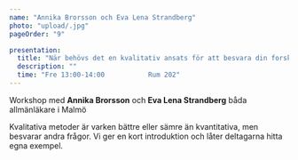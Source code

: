 ```yaml
---
name: "Annika Brorsson och Eva Lena Strandberg"
photo: "upload/.jpg" 
pageOrder: "9"

presentation:
  title: "När behövs det en kvalitativ ansats för att besvara din forskningsfråga?"
  description: ""
  time: "Fre 13:00-14:00           Rum 202"
---
```

Workshop med **Annika Brorsson** och **Eva Lena Strandberg** båda allmänläkare i Malmö

Kvalitativa metoder är varken bättre eller sämre än kvantitativa, men besvarar andra frågor. Vi ger en kort introduktion och låter deltagarna hitta egna exempel.
